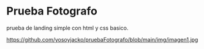 # Prueba Fotografo
prueba de landing simple con html y css basico. 

https://github.com/yosoyjacko/pruebaFotografo/blob/main/img/imagen1.jpg
